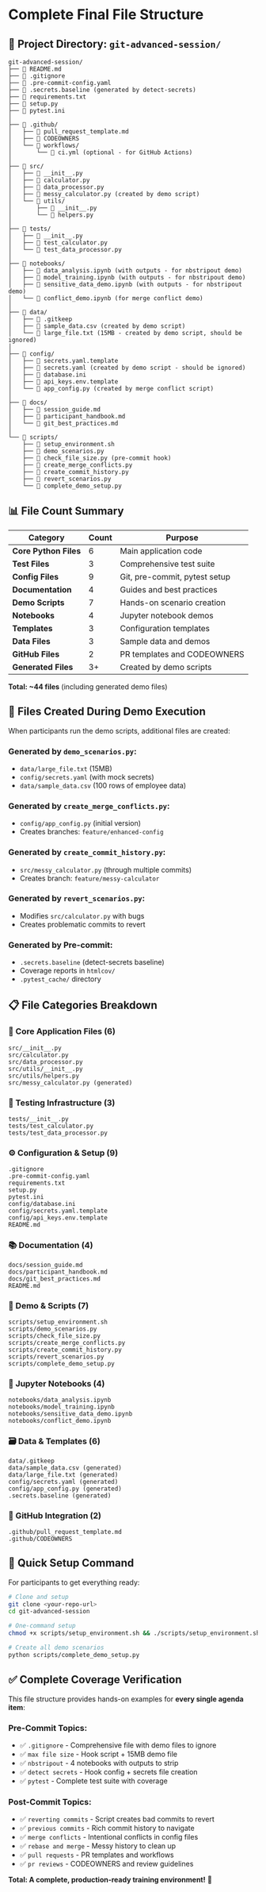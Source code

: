 # Complete Final File Structure

## 📁 Project Directory: `git-advanced-session/`

```
git-advanced-session/
├── 📄 README.md
├── 📄 .gitignore
├── 📄 .pre-commit-config.yaml
├── 📄 .secrets.baseline (generated by detect-secrets)
├── 📄 requirements.txt
├── 📄 setup.py
├── 📄 pytest.ini
│
├── 📁 .github/
│   ├── 📄 pull_request_template.md
│   ├── 📄 CODEOWNERS
│   └── 📁 workflows/
│       └── 📄 ci.yml (optional - for GitHub Actions)
│
├── 📁 src/
│   ├── 📄 __init__.py
│   ├── 📄 calculator.py
│   ├── 📄 data_processor.py
│   ├── 📄 messy_calculator.py (created by demo script)
│   └── 📁 utils/
│       ├── 📄 __init__.py
│       └── 📄 helpers.py
│
├── 📁 tests/
│   ├── 📄 __init__.py
│   ├── 📄 test_calculator.py
│   └── 📄 test_data_processor.py
│
├── 📁 notebooks/
│   ├── 📄 data_analysis.ipynb (with outputs - for nbstripout demo)
│   ├── 📄 model_training.ipynb (with outputs - for nbstripout demo)
│   ├── 📄 sensitive_data_demo.ipynb (with outputs - for nbstripout demo)
│   └── 📄 conflict_demo.ipynb (for merge conflict demo)
│
├── 📁 data/
│   ├── 📄 .gitkeep
│   ├── 📄 sample_data.csv (created by demo script)
│   └── 📄 large_file.txt (15MB - created by demo script, should be ignored)
│
├── 📁 config/
│   ├── 📄 secrets.yaml.template
│   ├── 📄 secrets.yaml (created by demo script - should be ignored)
│   ├── 📄 database.ini
│   ├── 📄 api_keys.env.template
│   └── 📄 app_config.py (created by merge conflict script)
│
├── 📁 docs/
│   ├── 📄 session_guide.md
│   ├── 📄 participant_handbook.md
│   └── 📄 git_best_practices.md
│
└── 📁 scripts/
    ├── 📄 setup_environment.sh
    ├── 📄 demo_scenarios.py
    ├── 📄 check_file_size.py (pre-commit hook)
    ├── 📄 create_merge_conflicts.py
    ├── 📄 create_commit_history.py
    ├── 📄 revert_scenarios.py
    └── 📄 complete_demo_setup.py
```

## 📊 File Count Summary

| Category | Count | Purpose |
|----------|-------|---------|
| **Core Python Files** | 6 | Main application code |
| **Test Files** | 3 | Comprehensive test suite |
| **Config Files** | 9 | Git, pre-commit, pytest setup |
| **Documentation** | 4 | Guides and best practices |
| **Demo Scripts** | 7 | Hands-on scenario creation |
| **Notebooks** | 4 | Jupyter notebook demos |
| **Templates** | 3 | Configuration templates |
| **Data Files** | 3 | Sample data and demos |
| **GitHub Files** | 2 | PR templates and CODEOWNERS |
| **Generated Files** | 3+ | Created by demo scripts |

**Total: ~44 files** (including generated demo files)

## 🔄 Files Created During Demo Execution

When participants run the demo scripts, additional files are created:

### Generated by `demo_scenarios.py`:
- `data/large_file.txt` (15MB)
- `config/secrets.yaml` (with mock secrets)
- `data/sample_data.csv` (100 rows of employee data)

### Generated by `create_merge_conflicts.py`:
- `config/app_config.py` (initial version)
- Creates branches: `feature/enhanced-config`

### Generated by `create_commit_history.py`:
- `src/messy_calculator.py` (through multiple commits)
- Creates branch: `feature/messy-calculator`

### Generated by `revert_scenarios.py`:
- Modifies `src/calculator.py` with bugs
- Creates problematic commits to revert

### Generated by Pre-commit:
- `.secrets.baseline` (detect-secrets baseline)
- Coverage reports in `htmlcov/`
- `.pytest_cache/` directory

## 📋 File Categories Breakdown

### **🔧 Core Application Files (6)**
```
src/__init__.py
src/calculator.py
src/data_processor.py
src/utils/__init__.py
src/utils/helpers.py
src/messy_calculator.py (generated)
```

### **🧪 Testing Infrastructure (3)**
```
tests/__init__.py
tests/test_calculator.py
tests/test_data_processor.py
```

### **⚙️ Configuration & Setup (9)**
```
.gitignore
.pre-commit-config.yaml
requirements.txt
setup.py
pytest.ini
config/database.ini
config/secrets.yaml.template
config/api_keys.env.template
README.md
```

### **📚 Documentation (4)**
```
docs/session_guide.md
docs/participant_handbook.md
docs/git_best_practices.md
README.md
```

### **🎯 Demo & Scripts (7)**
```
scripts/setup_environment.sh
scripts/demo_scenarios.py
scripts/check_file_size.py
scripts/create_merge_conflicts.py
scripts/create_commit_history.py
scripts/revert_scenarios.py
scripts/complete_demo_setup.py
```

### **📓 Jupyter Notebooks (4)**
```
notebooks/data_analysis.ipynb
notebooks/model_training.ipynb
notebooks/sensitive_data_demo.ipynb
notebooks/conflict_demo.ipynb
```

### **🗃️ Data & Templates (6)**
```
data/.gitkeep
data/sample_data.csv (generated)
data/large_file.txt (generated)
config/secrets.yaml (generated)
config/app_config.py (generated)
.secrets.baseline (generated)
```

### **🐙 GitHub Integration (2)**
```
.github/pull_request_template.md
.github/CODEOWNERS
```

## 🚀 Quick Setup Command

For participants to get everything ready:

```bash
# Clone and setup
git clone <your-repo-url>
cd git-advanced-session

# One-command setup
chmod +x scripts/setup_environment.sh && ./scripts/setup_environment.sh

# Create all demo scenarios
python scripts/complete_demo_setup.py
```

## ✅ Complete Coverage Verification

This file structure provides hands-on examples for **every single agenda item**:

### Pre-Commit Topics:
- ✅ `.gitignore` - Comprehensive file with demo files to ignore
- ✅ `max file size` - Hook script + 15MB demo file
- ✅ `nbstripout` - 4 notebooks with outputs to strip
- ✅ `detect secrets` - Hook config + secrets file creation
- ✅ `pytest` - Complete test suite with coverage

### Post-Commit Topics:
- ✅ `reverting commits` - Script creates bad commits to revert
- ✅ `previous commits` - Rich commit history to navigate
- ✅ `merge conflicts` - Intentional conflicts in config files
- ✅ `rebase and merge` - Messy history to clean up
- ✅ `pull requests` - PR templates and workflows
- ✅ `pr reviews` - CODEOWNERS and review guidelines

**Total: A complete, production-ready training environment!** 🎉